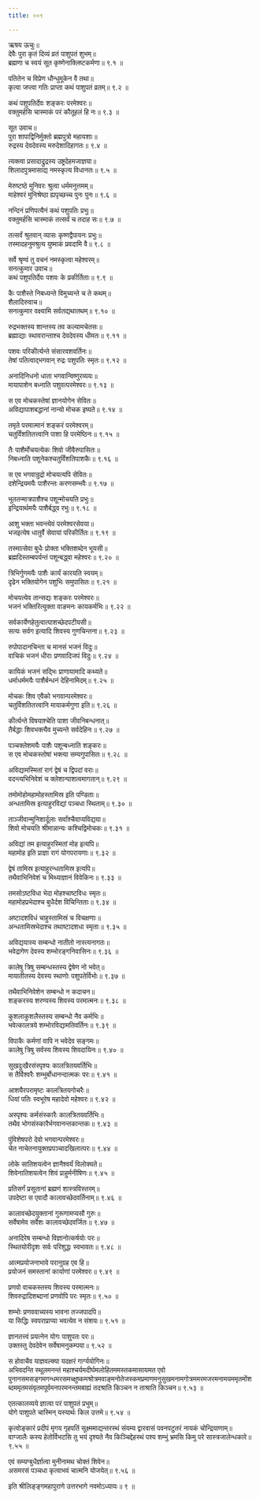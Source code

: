 ```yaml
---
title: ००९

---
```

ऋषय ऊचुः॥  
देवैः पुरा कृतं दिव्यं व्रतं पाशुपतं शुभम्॥  
ब्रह्मणा च स्वयं सूत कृष्णेनाक्लिष्टकर्मणा॥ ९.१ ॥  
  
पतितेन च विप्रेण धौन्धुमूकेन वै तथा॥  
कृत्वा जप्त्वा गतिः प्राप्ता कथं पाशुपतं व्रतम्॥ ९.२ ॥  
  
कथं पशुपतिर्देवः शङ्करः परमेश्वरः॥  
वक्तुमर्हसि चास्माकं परं कौतूहलं हि नः॥ ९.३ ॥  
  
सूत उवाच॥  
पुरा शापाद्विनिर्मुक्तो ब्रह्मपुत्रो महायशाः॥  
रुद्रस्य देवदेवस्य मरुदेशादिहागतः॥ ९.४ ॥  
  
त्यक्त्वा प्रसादाद्रुद्रस्य उष्ट्रदेहमजाज्ञया॥  
शिलादपुत्रमासाद्य नमस्कृत्य विधानतः॥ ९.५ ॥  
  
मेरुष्टष्ठे मुनिवरः श्रुत्वा धर्ममनुत्तमम्॥  
माहेश्वरं मुनिश्रेष्ठा ह्यपृच्छच्च पुनः पुनः॥ ९.६ ॥  
  
नन्दिनं प्रणिपत्यैनं कथं पशुपतिः प्रभुः॥  
वक्तुमर्हसि चास्माकं तत्सर्वं च तदाह सः॥ ९.७ ॥  
  
तत्सर्वं श्रुतवान् व्यासः कृष्णद्वैपायनः प्रभुः॥  
तस्मादहनुमश्रुत्य युष्माकं प्रवदामि वै॥ ९.८ ॥  
  
सर्वे श्रृण्वं तु वचनं नमस्कृत्वा महेश्वरम्॥  
सनत्कुमार उवाच॥  
कथं पशुपतिर्देवः पशवः के प्रकीर्तिताः॥ ९.९ ॥  
  
कैः पाशैस्ते निबध्यन्ते विमुच्यन्ते च ते कथम्॥  
शैलादिरुवाच॥  
सनत्कुमार वक्ष्यामि सर्वतद्यथातथम्॥ ९.१० ॥  
  
रुद्रभक्तस्य शान्तस्य तव कल्यामचेतसः॥  
ब्रह्माद्याः स्थावरान्ताश्च देवदेवस्य धीमतः॥ ९.११ ॥  
  
पशवः परिकीर्त्यन्ते संसारवशवर्तिनः॥  
तेषां पतित्वाद्भगवान् रुद्रः पशुपतिः स्मृतः॥ ९.१२ ॥  
  
अनादिनिधनो धाता भगवान्विष्णुरव्ययः॥  
मायापाशेन बध्नाति पशुवत्परमेश्वरः॥ ९.१३ ॥  
  
स एव मोचकस्तेषां ज्ञानयोगेन सेवितः॥  
अविद्यापाशबद्धानां नान्यो मोचक इष्यते॥ ९.१४ ॥  
  
तमृते परमात्मानं शङ्करं परमेश्वरम्॥  
चतुर्विंशतितत्त्वानि पाशा हि परमेष्ठिनः॥ ९.१५ ॥  
  
तैः पाशैर्मोचयत्येकः शिवो जीवैरुपासितः॥  
निबध्नाति पशूनेकश्चतुर्विंशतिपाशकैः॥ ९.१६ ॥  
  
स एव भगवान्रुद्रो मोचयत्यपि सेवितः॥  
दशेन्द्रियमयैः पाशैरन्तः करणसम्भवैः॥ ९.१७ ॥  
  
भूततन्मात्रपाशैश्च पशून्मोचयति प्रभुः॥  
इन्द्रियार्थमयैः पाशैर्बद्ध्व रभुः॥ ९.१८ ॥  
  
आशु भक्ता भवन्त्येवं परमेश्वरसेवया॥  
भजइत्येष धातुर्वै सेवायां परिकीर्तितः॥ ९.१९ ॥  
  
तस्मात्सेवा बुधैः प्रोक्ता भक्तिशब्देन भूयसी॥  
ब्रह्मदिस्तम्बपर्यन्तं पशून्बद्ध्वा महेश्वरः॥ ९.२० ॥  
  
त्रिभिर्गुणमयैः पाशैः कार्यं कारयति स्वयम्॥  
दृढेन भक्तियोगेन पशुभिः समुपासितः॥ ९.२१ ॥  
  
मोचयत्येव तान्सद्यः शङ्करः परमेश्वरः॥  
भजनं भक्तिरित्युक्ता वाङमनः कायकर्मभिः॥ ९.२२ ॥  
  
सर्वकार्येणहेतुत्वात्पाशच्छेदपटीयसी॥  
सत्यः सर्वग इत्यादि शिवस्य गुणचिन्तना॥ ९.२३ ॥  
  
रुपोपादानचिन्ता च मानसं भजनं विदुः॥  
वाचिकं भजनं धीराः प्रणवादिजपं विदुः॥ ९.२४ ॥  
  
कायिकं भजनं सद्भिः प्राणायामादि कथ्यते॥  
धर्माधर्ममयैः पाशैर्बन्धनं देहिनामिदम्॥ ९.२५ ॥  
  
मोचकः शिव एवैको भगवान्परमेश्वरः॥  
चतुर्विशतितत्त्वानि मायाकर्मगुणा इति॥ ९.२६ ॥  
  
कीर्त्यन्ते विषयाश्चेति पाशा जीवनिबन्धनात्॥  
तैर्बद्धाः शिवभक्त्यैव मुच्यन्ते सर्वदेहिनः॥ ९.२७ ॥  
  
पञ्चक्लेशमयैः पाशैः पशून्बध्नाति शङ्करः॥  
स एव मोचकस्तोषां भक्त्या सम्यगुपासितः॥ ९.२८ ॥  
  
अविद्यामस्मितां रागं द्वेषं च द्विपदां वराः॥  
वदन्त्यभिनिवेशं च क्लेशान्पाशत्वमागतान्॥ ९.२९ ॥  
  
तमोमोहोमहामोहस्तामिस्र इति पण्डिताः॥  
अन्धतामिस्र इत्याहुरविद्यां पञ्चधा स्थिताम्॥ ९.३० ॥  
  
ताञ्जीवान्मुनिशार्दूलाः सर्वांश्चैवाप्यविद्यया॥  
शिवो मोचयति श्रीमान्नान्यः कश्चिद्विमोचकः॥ ९.३१ ॥  
  
अविद्यां तम इत्याहुरस्मितां मोह इत्यपि॥  
महामोह इति प्राज्ञा रागं योगपरायणाः॥ ९.३२ ॥  
  
द्वेषं तामिस्र इत्याहुरन्धतामिस्र इत्यपि॥  
तथैवाभिनिवेशं च मिथ्याज्ञानं विवेकिनः॥ ९.३३ ॥  
  
तमसोऽष्टविधा भेदा मोहश्चाष्टविधः स्मृतः॥  
महामोहप्रभेदाश्च बुधैर्दश विचिन्तिताः॥ ९.३४ ॥  
  
अष्टादशविधं चाहुस्तामिस्रं च विचक्षणाः॥  
अन्धतामिस्रभेदाश्च तथाष्टादशधा स्मृताः॥ ९.३५ ॥  
  
अविद्ययास्य सम्बन्धो नातीतो नास्त्यनागतः॥  
भवेद्रागेण देवस्य शम्भोरङ्गनिवासिनः॥ ९.३६ ॥  
  
कालेषु त्रिषु सम्बन्धस्तस्य द्वेषेण नो भवेत्॥  
मायातीतस्य देवस्य स्थाणोः पशुपतेर्विभोः॥ ९.३७ ॥  
  
तथैवाभिनिवेशेन सम्बन्धो न कदाचन॥  
शङ्करस्य शरण्यस्य शिवस्य परमात्मनः॥ ९.३८ ॥  
  
कुशलाकुशलैस्तस्य सम्बन्धो नैव कर्मभिः॥  
भवेत्कालत्रये शम्भोरविद्यामतिवर्तिनः॥ ९.३९ ॥  
  
विपाकैः कर्मणां वापि न भवेदेव सङ्गमः॥  
कालेषु त्रिषु सर्वस्य शिवस्य शिवदायिनः॥ ९.४० ॥  
  
सुखदुःखैरसंस्पृश्यः कालत्रितयवर्तिभिः॥  
स तैर्विश्वरैः शम्भुर्बोधानन्दात्मकः परः॥ ९.४१ ॥  
  
आशयैरपरामृष्टः कालत्रितयगोचरैः॥  
धियां पतिः स्वभूरेष महादेवो महेश्वरः॥ ९.४२ ॥  
  
अस्पृश्यः कर्मसंस्कारैः कालत्रितयवर्तिभिः॥  
तथैव भोगसंस्कारैर्भगवानन्तकान्तकः॥ ९.४३ ॥  
  
पुंविशेषपरो देवो भगवान्परमेश्वरः॥  
चेत नाचेतनायुक्तप्रपञ्चादखिलात्परः॥ ९.४४ ॥  
  
लोके सातिशयत्वेन ज्ञानैश्वर्यं विलोक्यते॥  
शिवेनातिशयत्वेन शिवं प्राहुर्मनीषिणः॥ ९.४५ ॥  
  
प्रतिसर्गं प्रसूतानां ब्रह्मणं शास्त्रविस्तरम्॥  
उपदेष्टा स एवादौ कालावच्छेदवर्तिनाम्॥ ९.४६ ॥  
  
कालावच्छेदयुक्तानां गुरूणामप्यसौ गुरुः॥  
सर्वेषामेव सर्वेशः कालावच्छेदवर्जितः॥ ९.४७ ॥  
  
अनादिरेष सम्बन्धो विज्ञानोत्कर्षयोः परः॥  
स्थितयोरीदृशः सर्वः परिशुद्धः स्वभावतः॥ ९.४८ ॥  
  
आत्मप्रयोजनाभावे परानुग्रह एव हि॥  
प्रयोजनं समस्तानां कार्याणां परमेश्वरः॥ ९.४९ ॥  
  
प्रणवो वाचकस्तस्य शिवस्य परमात्मनः॥  
शिवरुद्रादिशब्दानां प्रणवोपि परः स्मृतः॥ ९.५० ॥  
  
शम्भोः प्रणववाच्यस्य भावना तज्जपादपि॥  
या सिद्धिः स्वपराप्राप्या भवत्येव न संशयः॥ ९.५१ ॥  
  
ज्ञानतत्त्वं प्रयत्नेन योगः पाशुपतः परः॥  
उक्तस्तु देवदेवेन सर्वेषामनुकम्पया॥ ९.५२ ॥  
  
स होवाचैव याज्ञवल्क्या यदक्षरं गार्ग्ययोगिनः॥  
अभिवदन्ति स्थूलमनन्तं महाश्चर्यमदीर्घमलोहितममस्तकमासायमत एवो  
पुनानसमसङ्गमगन्धमरसमच्क्षुष्कमश्रोत्रमवाङ्मनोतेजस्कमप्रमाणमनुसुखमनामगोत्रममरमजरमनामयममृतमोंशब्दममृतमसंवृतमपूर्वमनपरमनन्तमबाह्यं तदश्राति किञ्चन न ताश्राति किञ्चन॥ ९.५३ ॥  
  
एतत्कालव्यये ज्ञात्वा परं पाशुपतं प्रभुम्॥  
योगे पाशुपते चास्मिन् यस्यार्थः किल उत्तमे॥ ९.५४ ॥  
  
कृत्वोङ्कारं प्रदीपं मृगय गृहपतिं सूक्ष्ममाद्यन्तरस्थं संयम्य द्वारवासं पवनपटुतरं नायकं चोन्द्रियाणाम्॥  
वाग्जालैः कस्य हेतोर्विभटसि तु भयं दृश्यते नैव किञ्चिद्देहस्थं पश्य शम्भुं भ्रमसि किमु परे सास्त्रजालेन्धकारे॥ ९.५५ ॥  
  
एवं सम्यग्बुधैर्ज्ञात्वा मुनीनामथ चोक्तं शिवेन॥  
असमरसं पञ्चधा कृत्वाभवं चात्मनि योजयेत्॥ ९.५६ ॥  
  
इति श्रीलिङ्ङ्गमहापुराणे उत्तरभागे नवमोऽध्यायः॥ ९ ॥